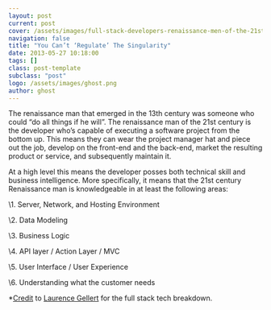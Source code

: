 ```yaml
---
layout: post
current: post
cover: /assets/images/full-stack-developers-renaissance-men-of-the-21st.jpg
navigation: false
title: "You Can’t ‘Regulate’ The Singularity"
date: 2013-05-27 10:18:00
tags: []
class: post-template
subclass: "post"
logo: /assets/images/ghost.png
author: ghost
---
```


The renaissance man that emerged in the 13th century was someone who could “do all things if he will”. The renaissance man of the 21st century is the developer who’s capable of executing a software project from the bottom up. This means they can wear the project manager hat and piece out the job, develop on the front-end and the back-end, market the resulting product or service, and subsequently maintain it.

At a high level this means the developer posses both technical skill and business intelligence. More specifically, it means that the 21st century Renaissance man is knowledgeable in at least the following areas:

\1. Server, Network, and Hosting Environment

\2. Data Modeling

\3. Business Logic

\4. API layer / Action Layer / MVC

\5. User Interface / User Experience

\6. Understanding what the customer needs

\*[Credit](https://href.li/?http://www.laurencegellert.com/2012/08/what-is-a-full-stack-developer/) to [Laurence Gellert](https://twitter.com/laurencegellert) for the full stack tech breakdown.
